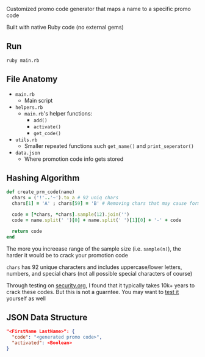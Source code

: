 Customized promo code generator that maps a name to a specific promo code

Built with native Ruby code (no external gems)

## Run
```
ruby main.rb
```

## File Anatomy
- `main.rb`
  - Main script
- `helpers.rb`
  - `main.rb`'s helper functions:
    - `add()`
    - `activate()`
    - `get_code()`
- `utils.rb`
  - Smaller repeated functions such `get_name()` and `print_seperator()`
- `data.json`
  - Where promotion code info gets stored

## Hashing Algorithm
```Ruby
def create_prm_code(name)
  chars = ('!'..'~').to_a # 92 uniq chars
  chars[1] = 'A' ; chars[59] = 'B' # Removing chars that may cause form failure

  code = [*chars, *chars].sample(12).join('')
  code = name.split(' ')[0] + name.split(' ')[1][0] + '-' + code

  return code
end
```
The more you increease range of the sample size (i.e. `sample(n)`), the harder
it would be to crack your promotion code

`chars` has 92 unique characters and includes uppercase/lower letters, numbers, and special chars (not all possible special characters of course)
  
Through testing on [security.org](www.security.org), I found that it typically takes 10k+ years to crack these codes. But this is not a guarntee. You may want to [test it](https://www.security.org/how-secure-is-my-password/) yourself as well


## JSON Data Structure
```JSON
"<FirstName LastName>": {
  "code": "<generated promo code>",
  "activated": <Boolean>
}
```
